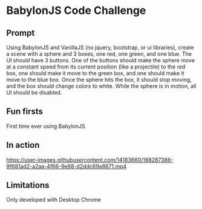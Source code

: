 # BabylonJS Code Challenge

## Prompt

Using BabylonJS and VanillaJS (no jquery, bootstrap, or ui libraries), create a scene with a sphere and 3 boxes, one red, one green, and one blue. The UI should have 3 buttons. One of the buttons should make the sphere move at a constant speed from its current position (like a projectile) to the red box, one should make it move to the green box, and one should make it move to the blue box. Once the sphere hits the box, it should stop moving, and the box should change colors to white. While the sphere is in motion, all UI should be disabled.

## Fun firsts

First time ever using BabylonJS

## In action

https://user-images.githubusercontent.com/14183660/188287386-9f681ad2-a2aa-4f66-9e88-d2ddc69a8671.mp4

## Limitations

Only developed with Desktop Chrome


